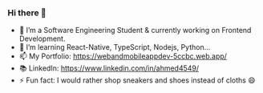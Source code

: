 ### Hi there 👋

- 🔭 I’m a Software Engineering Student & currently working on Frontend Development.
- 🌱 I’m learning React-Native, TypeScript, Nodejs, Python...
- 📫 My Portfolio: https://webandmobileappdev-5ccbc.web.app/
- 📚 LinkedIn: https://www.linkedin.com/in/ahmed4549/
- ⚡ Fun fact: I would rather shop sneakers and shoes instead of cloths 😄
